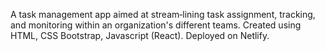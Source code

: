 A task management app aimed at stream‐lining task assignment, tracking, and monitoring within an organization's different teams. Created using HTML, CSS Bootstrap, Javascript (React). Deployed on Netlify.

